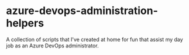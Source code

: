 # azure-devops-administration-helpers
A collection of scripts that I've created at home for fun that assist my day job as an Azure DevOps administrator.

